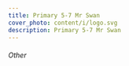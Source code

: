 ```yaml
---
title: Primary 5-7 Mr Swan
cover_photo: content/i/logo.svg
description: Primary 5-7 Mr Swan
---
```

###### Other